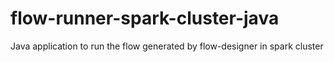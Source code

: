 # flow-runner-spark-cluster-java
Java application to run the flow generated by flow-designer in spark cluster
